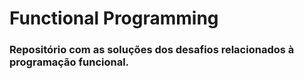 # Functional Programming

### Repositório com as soluções dos desafios relacionados à programação funcional.